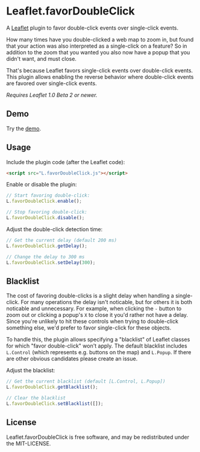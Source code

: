 Leaflet.favorDoubleClick
========================

A [Leaflet](https://github.com/Leaflet/Leaflet) plugin to favor double-click events over single-click events.

How many times have you double-clicked a web map to zoom in, 
but found that your action was also interpreted as a single-click on a feature? 
So in addition to the zoom that you wanted you also now have a popup that you didn't want, and must close.

That's because Leaflet favors single-click events over double-click events.
This plugin allows enabling the reverse behavior where double-click events are favored over single-click events.

*Requires Leaflet 1.0 Beta 2 or newer.*

## Demo

Try the [demo](http://azavea.github.io/Leaflet.favorDoubleClick).

## Usage

Include the plugin code (after the Leaflet code):

```html
<script src="L.favorDoubleClick.js"></script>
```

Enable or disable the plugin:

```js
// Start favoring double-click:
L.favorDoubleClick.enable();

// Stop favoring double-click:
L.favorDoubleClick.disable();
```

Adjust the double-click detection time:

```js
// Get the current delay (default 200 ms)
L.favorDoubleClick.getDelay();

// Change the delay to 300 ms
L.favorDoubleClick.setDelay(300);
```

## Blacklist

The cost of favoring double-clicks is a slight delay when handling a single-click. 
For many operations the delay isn't noticable, but for others it is both noticable and unnecessary.
For example, when clicking the `-` button to zoom out or clicking a popup's `X` to close it you'd
rather not have a delay. Since you're unlikely to hit these controls when trying to double-click something else,
we'd prefer to favor single-click for these objects.

To handle this, the plugin allows specifying a "blacklist" of Leaflet classes for which "favor double-click" won't apply.
The default blacklist includes `L.Control` (which represents e.g. buttons on the map) and `L.Popup`. If there are other
obvious candidates please create an issue.

Adjust the blacklist:

```js
// Get the current blacklist (default [L.Control, L.Popup])
L.favorDoubleClick.getBlacklist();

// Clear the blacklist
L.favorDoubleClick.setBlacklist([]);
```

## License

Leaflet.favorDoubleClick is free software, and may be redistributed under the MIT-LICENSE.
